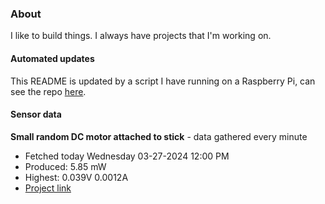 ### About
I like to build things. I always have projects that I'm working on.

#### Automated updates
This README is updated by a script I have running on a Raspberry Pi, can see the repo [here](https://github.com/jdc-cunningham/raspi-git-repo-updater).

#### Sensor data


**Small random DC motor attached to stick** - data gathered every minute
- Fetched today Wednesday 03-27-2024 12:00 PM
- Produced: 5.85 mW
- Highest: 0.039V 0.0012A
- [Project link](https://github.com/jdc-cunningham/turbine-raspi)
